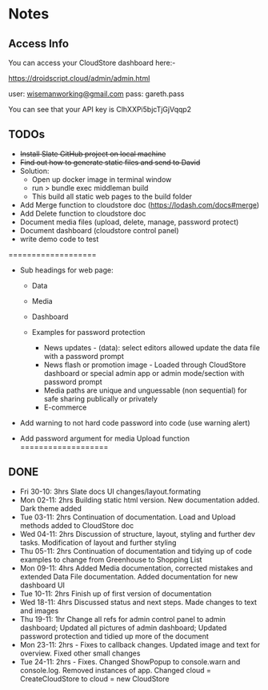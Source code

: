 # Notes

## Access Info

You can access your CloudStore dashboard here:-

https://droidscript.cloud/admin/admin.html

user: wisemanworking@gmail.com
pass: gareth.pass

You can see that your API key is
ClhXXPi5bjcTjGjVqqp2

## TODOs

- <strike>Install Slate GitHub project on local machine</strike>
- <strike>Find out how to generate static files and send to David</strike>
- Solution:
  - Open up docker image in terminal window
  - run > bundle exec middleman build
  - This build all static web pages to the build folder
- Add Merge function to cloudstore doc (https://lodash.com/docs#merge)
- Add Delete function to cloudstore doc
- Document media files (upload, delete, manage, password protect)
- Document dashboard (cloudstore control panel)
- write demo code to test

===================
- Sub headings for web page:
  - Data
  - Media
  - Dashboard

  - Examples for password protection 
    - News updates - (data): select editors allowed update the data file with a password prompt
    - News flash or promotion image - Loaded through CloudStore dashboard or special admin app or admin mode/section with password prompt
    - Media paths are unique and unguessable (non sequential) for safe sharing publically or privately
    - E-commerce

 - Add warning to not hard code password into code (use warning alert)

 - Add password argument for media Upload function
===================

## DONE

- Fri 30-10: 3hrs Slate docs UI changes/layout.formating
- Mon 02-11: 2hrs Building static html version. New documentation added. Dark theme added
- Tue 03-11: 2hrs Continuation of documentation.  Load and Upload methods added to CloudStore doc
- Wed 04-11: 2hrs Discussion of structure, layout, styling and further dev tasks.  Modification of layout and further styling
- Thu 05-11: 2hrs Continuation of documentation and tidying up of code examples to change from Greenhouse to Shopping List
- Mon 09-11: 4hrs Added Media documentation, corrected mistakes and extended Data File documentation.  Added documentation for new dashboard UI
- Tue 10-11: 2hrs Finish up of first version of documentation
- Wed 18-11: 4hrs Discussed status and next steps. Made changes to text and images
- Thu 19-11: 1hr Change all refs for admin control panel to admin dashboard; Updated all pictures of admin dashboard; Updated password protection and tidied up more of the document
- Mon 23-11: 2hrs - Fixes to callback changes.  Updated image and text for overview. Fixed other small changes
- Tue 24-11: 2hrs - Fixes. Changed ShowPopup to console.warn and console.log.  Removed instances of app. Changed cloud = CreateCloudStore to cloud = new CloudStore
